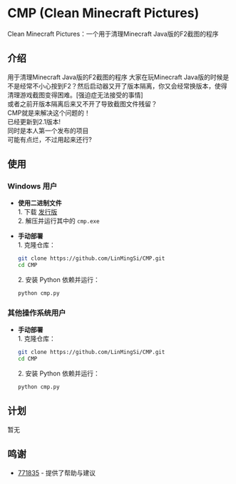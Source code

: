 # CMP (Clean Minecraft Pictures)
Clean Minecraft Pictures：一个用于清理Minecraft Java版的F2截图的程序
## 介绍
用于清理Minecraft Java版的F2截图的程序
大家在玩Minecraft Java版的时候是不是经常不小心按到F2？然后启动器又开了版本隔离，你又会经常换版本，使得清理游戏截图变得困难。[强迫症无法接受的事情]  
或者之前开版本隔离后来又不开了导致截图文件残留？  
CMP就是来解决这个问题的！  
已经更新到2.1版本!  
同时是本人第一个发布的项目  
可能有点烂，不过用起来还行?  
## 使用

### Windows 用户
- **使用二进制文件**  
  ​1. 下载 [发行版](https://github.com/LinMingSi/CMP/releases "点击下载")  
  ​2. 解压并运行其中的 `cmp.exe`

- **手动部署**  
  ​1. 克隆仓库：
     ```sh
     git clone https://github.com/LinMingSi/CMP.git
     cd CMP
     ```
  ​2. 安装 Python 依赖并运行：
     ```sh
     python cmp.py
     ```

### 其他操作系统用户
- **手动部署**  
  ​1. 克隆仓库：
     ```sh
     git clone https://github.com/LinMingSi/CMP.git
     cd CMP
     ```
  ​2. 安装 Python 依赖并运行：
     ```sh
     python cmp.py
     ```
## 计划
暂无

## 鸣谢
- [771835](https://github.com/771835) - 提供了帮助与建议
